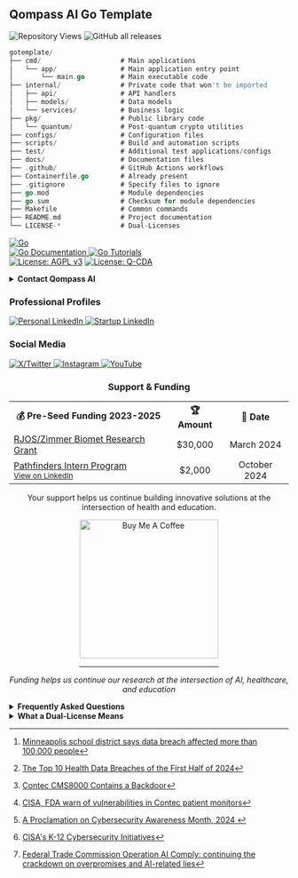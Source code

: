 <!-- /qompassai/gtemplate/README.md -->
<!-- ---------------------------- -->
<!-- Copyright (C) 2025 Qompass AI, All rights reserved -->

<h2> Qompass AI Go Template </h2>

![Repository Views](https://komarev.com/ghpvc/?username=qompassai-gtemplate)
![GitHub all releases](https://img.shields.io/github/downloads/qompassai/gtemplate/total?style=flat-square)
```go
gotemplate/
├── cmd/                    # Main applications
│   └── app/                # Main application entry point
│       └── main.go         # Main executable code
├── internal/               # Private code that won't be imported
│   ├── api/                # API handlers
│   ├── models/             # Data models
│   └── services/           # Business logic
├── pkg/                    # Public library code
│   └── quantum/            # Post-quantum crypto utilities
├── configs/                # Configuration files
├── scripts/                # Build and automation scripts
├── test/                   # Additional test applications/configs
├── docs/                   # Documentation files
├── .github/                # GitHub Actions workflows
├── Containerfile.go        # Already present
├── .gitignore              # Specify files to ignore
├── go.mod                  # Module dependencies
├── go.sum                  # Checksum for module dependencies
├── Makefile                # Common commands
├── README.md               # Project documentation
└── LICENSE-*               # Dual-Licenses 
```

  <a href="https://go.dev/">
  <img src="https://img.shields.io/badge/Go-00ADD8?style=for-the-badge&logo=go&logoColor=white" alt="Go">
</a>
<br>
<a href="https://go.dev/doc/">
  <img src="https://img.shields.io/badge/Go_Documentation-blue?style=flat-square" alt="Go Documentation">
</a>
<a href="https://github.com/topics/go-tutorial">
  <img src="https://img.shields.io/badge/Go_Tutorials-green?style=flat-square" alt="Go Tutorials">
</a>
<br>
  <a href="https://www.gnu.org/licenses/agpl-3.0"><img src="https://img.shields.io/badge/License-AGPL%20v3-blue.svg" alt="License: AGPL v3"></a>
  <a href="./LICENSE-QCDA"><img src="https://img.shields.io/badge/license-Q--CDA-lightgrey.svg" alt="License: Q-CDA"></a>
</p>


<details id="Contact">
  <summary><strong>Contact Qompass AI</strong></summary>

 <div align="center">
  <p>Matthew A. Porter<br>
  Qompass AI, Spokane, WA</p>
  
  <h3>Publications</h3>
  <p>
    <a href="https://orcid.org/0000-0002-0302-4812">
      <img src="https://img.shields.io/badge/ORCID-0000--0002--0302--4812-green?style=flat-square&logo=orcid" alt="ORCID">
    </a>
    <a href="https://www.researchgate.net/profile/Matt-Porter-7">
      <img src="https://img.shields.io/badge/ResearchGate-Open--Research-blue?style=flat-square&logo=researchgate" alt="ResearchGate">
    </a>
    <a href="https://zenodo.org/communities/qompassai">
      <img src="https://img.shields.io/badge/Zenodo-Publications-blue?style=flat-square&logo=zenodo" alt="Zenodo">
    </a>
  </p>

  <h3 align="center">Developer Programs</h3>
<div align="center">
 
[![NVIDIA Developer](https://img.shields.io/badge/NVIDIA-Developer_Program-76B900?style=for-the-badge&logo=nvidia&logoColor=white)](https://developer.nvidia.com/)
[![Meta Developer](https://img.shields.io/badge/Meta-Developer_Program-0668E1?style=for-the-badge&logo=meta&logoColor=white)](https://developers.facebook.com/)
[![HackerOne](https://img.shields.io/badge/-HackerOne-%23494649?style=for-the-badge&logo=hackerone&logoColor=white)](https://hackerone.com/phaedrusflow)
[![HuggingFace](https://img.shields.io/badge/HuggingFace-qompass-yellow?style=flat-square&logo=huggingface)](https://huggingface.co/qompass)
[![Epic Games Developer](https://img.shields.io/badge/Epic_Games-Developer_Program-313131?style=for-the-badge&logo=epic-games&logoColor=white)](https://dev.epicgames.com/)
</div>
</details>
  
  <h3>Professional Profiles</h3>
  <p>
    <a href="https://www.linkedin.com/in/matt-a-porter-103535224/">
      <img src="https://img.shields.io/badge/LinkedIn-Matt--Porter-blue?style=flat-square&logo=linkedin" alt="Personal LinkedIn">
    </a>
    <a href="https://www.linkedin.com/company/95058568/">
      <img src="https://img.shields.io/badge/LinkedIn-Qompass--AI-blue?style=flat-square&logo=linkedin" alt="Startup LinkedIn">
    </a>
  </p>
  
  <h3>Social Media</h3>
  <p>
    <a href="https://twitter.com/PhaedrusFlow">
      <img src="https://img.shields.io/badge/Twitter-@PhaedrusFlow-blue?style=flat-square&logo=twitter" alt="X/Twitter">
    </a>
    <a href="https://www.instagram.com/phaedrusflow">
      <img src="https://img.shields.io/badge/Instagram-phaedrusflow-purple?style=flat-square&logo=instagram" alt="Instagram">
    </a>
    <a href="https://www.youtube.com/@qompassai">
      <img src="https://img.shields.io/badge/YouTube-QompassAI-red?style=flat-square&logo=youtube" alt="YouTube">
    </a>
  </p>
  
<div align="center">
<h3>Support & Funding</h3>

<table>
<tr>
<th align="center">💰 Pre-Seed Funding 2023-2025</th>
<th align="center">🏆 Amount</th>
<th align="center">📅 Date</th>
</tr>
<tr>
<td><a href="https://github.com/qompassai/r4r" title="RJOS/Zimmer Biomet Research Grant Repository">RJOS/Zimmer Biomet Research Grant</a></td>
<td align="center">$30,000</td>
<td align="center">March 2024</td>
</tr>
<tr>
<td onclick="window.open('https://github.com/qompassai/PathFinders', '_blank')">
  <a href="https://github.com/qompassai/PathFinders" title="GitHub Repository">Pathfinders Intern Program</a>
  <br>
  <small><a href="https://www.linkedin.com/posts/evergreenbio_bioscience-internships-workforcedevelopment-activity-7253166461416812544-uWUM/" onclick="event.stopPropagation()" target="_blank">View on LinkedIn</a></small>
</td>
<td align="center">$2,000</td>
<td align="center">October 2024</td>
</tr>
</table>

<p>Your support helps us continue building innovative solutions at the intersection of health and education.</p>

<a href="https://www.buymeacoffee.com/phaedrusflow" target="_blank">
<img src="https://img.shields.io/badge/Buy_Me_A_Coffee-Support-FFDD00?style=for-the-badge&logo=buy-me-a-coffee&logoColor=black" alt="Buy Me A Coffee" width="250" />
</a>

<hr width="50%" style="height:2px;border-width:0;color:gray;background-color:gray">

<p><i>Funding helps us continue our research at the intersection of AI, healthcare, and education</i></p>
</div>



<details id="FAQ">
  <summary><strong>Frequently Asked Questions</strong></summary>

### Q: How do you mitigate against bias?

**TLDR - we do math to make AI ethically useful**

### A: We delineate between mathematical bias (MB) - a fundamental parameter in neural network equations - and algorithmic/social bias (ASB). While MB is optimized during model training through backpropagation, ASB requires careful consideration of data sources, model architecture, and deployment strategies. We implement attention mechanisms for improved input processing and use legal open-source data and secure web-search APIs to help mitigate ASB. 

 [AAMC AI Guidelines | One way to align AI against ASB](https://www.aamc.org/about-us/mission-areas/medical-education/principles-ai-use)

 ### AI Math at a glance

## Forward Propagation Algorithm

$$
y = w_1x_1 + w_2x_2 + ... + w_nx_n + b
$$

Where:

- $y$ represents the model output
- $(x_1, x_2, ..., x_n)$ are input features
- $(w_1, w_2, ..., w_n)$ are feature weights
- $b$ is the bias term
### Neural Network Activation

For neural networks, the bias term is incorporated before activation:

$$
z = \sum_{i=1}^{n} w_ix_i + b
$$
$$
a = \sigma(z)
$$

Where:
- $z$ is the weighted sum plus bias
- $a$ is the activation output
- $\sigma$ is the activation function

### Attention Mechanism- aka what makes the Transformer (The "T" in ChatGPT) powerful

* [Attention High level overview video](https://www.youtube.com/watch?v=fjJOgb-E41w)

* [Attention Is All You Need Arxiv Paper](https://arxiv.org/abs/1706.03762)

The Attention mechanism equation is:

$$
\text{Attention}(Q, K, V) = \text{softmax}\left( \frac{QK^T}{\sqrt{d_k}} \right) V
$$

Where:
- $Q$ represents the Query matrix
- $K$ represents the Key matrix
- $V$ represents the Value matrix
- $d_k$ is the dimension of the key vectors
- $\text{softmax}(\cdot)$ normalizes scores to sum to 1

### Q: Do I have to buy a Linux computer to use this? I don't have time for that!
### A: No. You can run Linux and/or the tools we share alongside your existing operating system:
    
* Windows users can use Windows Subsystem for Linux [WSL](https://learn.microsoft.com/en-us/windows/wsl/install)
* Mac users can use [Homebrew](https://brew.sh/)
* The code-base instructions were developed with both beginners and advanced users in mind.

### Q: Do you have to get a masters in AI?
### A: Not if you don't want to. To get competent enough to get past ChatGPT dependence at least, you just need a computer and a beginning's mindset. Huggingface is a good place to start. 
* [Huggingface](https://docs.google.com/presentation/d/1IkzESdOwdmwvPxIELYJi8--K3EZ98_cL6c5ZcLKSyVg/edit#slide=id.p)

### Q: What makes a "small" AI model?
### A: AI models ~=10 billion(10B) parameters and below. For comparison, OpenAI's GPT4o contains approximately 200B parameters.

</details>

<details id="Dual-License Notice">
  <summary><strong>What a Dual-License Means</strong></summary>

### Protection for Vulnerable Populations

The dual licensing aims to address the cybersecurity gap that disproportionately affects underserved populations. As highlighted by recent attacks[^1], low-income residents, seniors, and foreign language speakers face higher-than-average risks of being victims of cyberattacks. By offering both open-source and commercial licensing options, we encourage the development of cybersecurity solutions that can reach these vulnerable groups while also enabling sustainable development and support.

### Preventing Malicious Use

The AGPL-3.0 license ensures that any modifications to the software remain open source, preventing bad actors from creating closed-source variants that could be used for exploitation. This is especially crucial given the rising threats to vulnerable communities, including children in educational settings. The attack on Minneapolis Public Schools, which resulted in the leak of 300,000 files and a $1 million ransom demand, highlights the importance of transparency and security[^8].

### Addressing Cybersecurity in Critical Sectors

The commercial license option allows for tailored solutions in critical sectors such as healthcare, which has seen significant impacts from cyberattacks. For example, the recent Change Healthcare attack[^4] affected millions of Americans and caused widespread disruption for hospitals and other providers. In January 2025, CISA[^2] and FDA[^3] jointly warned of critical backdoor vulnerabilities in Contec CMS8000 patient monitors, revealing how medical devices could be compromised for unauthorized remote access and patient data manipulation.

### Supporting Cybersecurity Awareness

The dual licensing model supports initiatives like the Cybersecurity and Infrastructure Security Agency (CISA) efforts to improve cybersecurity awareness[^7] in "target rich" sectors, including K-12 education[^5]. By allowing both open-source and commercial use, we aim to facilitate the development of tools that support these critical awareness and protection efforts.

### Bridging the Digital Divide

The unfortunate reality is that too many individuals and organizations have gone into a frenzy in every facet of our daily lives[^6]. These unfortunate folks identify themselves with their talk of "10X" returns and building towards Artificial General Intelligence aka "AGI" while offering GPT wrappers. Our dual licensing approach aims to acknowledge this deeply concerning predatory paradigm with clear eyes while still operating to bring the best parts of the open-source community with our services and solutions.

### Recent Cybersecurity Attacks

Recent attacks underscore the importance of robust cybersecurity measures:

- The Change Healthcare cyberattack in February 2024 affected millions of Americans and caused significant disruption to healthcare providers.
- The White House and Congress jointly designated October 2024 as Cybersecurity Awareness Month. This designation comes with over 100 actions that align the Federal government and public/private sector partners are taking to help every man, woman, and child to safely navigate the age of AI.

By offering both open source and commercial licensing options, we strive to create a balance that promotes innovation and accessibility. We address the complex cybersecurity challenges faced by vulnerable populations and critical infrastructure sectors as the foundation of our solutions, not an afterthought..
<div id="footnotes">
[^1]: [International Counter Ransomware Initiative 2024 Joint Statement](https://www.whitehouse.gov/briefing-room/statements-releases/2024/10/02/international-counter-ransomware-initiative-2024-joint-statement/)

[^2]: [Contec CMS8000 Contains a Backdoor](https://www.cisa.gov/sites/default/files/2025-01/fact-sheet-contec-cms8000-contains-a-backdoor-508c.pdf)

[^3]: [CISA, FDA warn of vulnerabilities in Contec patient monitors](https://www.aha.org/news/headline/2025-01-31-cisa-fda-warn-vulnerabilities-contec-patient-monitors)

[^4]: [The Top 10 Health Data Breaches of the First Half of 2024](https://www.chiefhealthcareexecutive.com/view/the-top-10-health-data-breaches-of-the-first-half-of-2024)

[^5]: [CISA's K-12 Cybersecurity Initiatives](https://www.cisa.gov/K12Cybersecurity)

[^6]: [Federal Trade Commission Operation AI Comply: continuing the crackdown on overpromises and AI-related lies](https://www.ftc.gov/business-guidance/blog/2024/09/operation-ai-comply-continuing-crackdown-overpromises-ai-related-lies)

[^7]: [A Proclamation on Cybersecurity Awareness Month, 2024 ](https://www.whitehouse.gov/briefing-room/presidential-actions/2024/09/30/a-proclamation-on-cybersecurity-awareness-month-2024/)

[^8]: [Minneapolis school district says data breach affected more than 100,000 people](https://therecord.media/minneapolis-schools-say-data-breach-affected-100000/)
</div>
</details>
